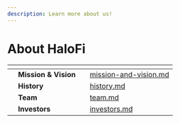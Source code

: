 ```yaml
---
description: Learn more about us!
---
```


# About HaloFi

<table data-view="cards"><thead><tr><th></th><th></th><th></th><th data-hidden data-card-target data-type="content-ref"></th></tr></thead><tbody><tr><td></td><td><strong>Mission &#x26; Vision</strong></td><td></td><td><a href="mission-and-vision.md">mission-and-vision.md</a></td></tr><tr><td></td><td><strong>History</strong></td><td></td><td><a href="history.md">history.md</a></td></tr><tr><td></td><td><strong>Team</strong></td><td></td><td><a href="team.md">team.md</a></td></tr><tr><td></td><td><strong>Investors</strong></td><td></td><td><a href="investors.md">investors.md</a></td></tr></tbody></table>
